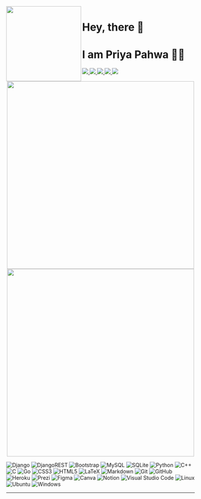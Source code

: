 <img align='left' src='https://user-images.githubusercontent.com/5713670/87202985-820dcb80-c2b6-11ea-9f56-7ec461c497c3.gif' width='200'>

#  Hey, there 👋 

#  I am Priya Pahwa 👩‍💻

<p>
  
  <a href="https://github.com/priyapahwa">
    <img src="https://img.icons8.com/material-outlined/30/689d6a/github.png"/>
  </a>  
  <a href= "https://www.linkedin.com/in/priya-pahwa/">
    <img src="https://img.icons8.com/material-outlined/30/689d6a/linkedin.png"/>
  </a>
  <a href= "https://twitter.com/PriyaPahwa19">
    <img src="https://img.icons8.com/material-outlined/30/689d6a/twitter.png"/>
  </a>
  <a href="mailto:pahwa.priya19@gmail.com">
    <img src="https://img.icons8.com/material-outlined/30/689d6a/mail.png"/>
  </a>
  <a href="https://medium.com/@priyapahwa">
    <img src="https://img.icons8.com/ios-filled/30/689d6a/medium-new.png"/>
  </a>
  
</p>

<!-- [![Typing SVG](https://readme-typing-svg.herokuapp.com/?color=38bdae&size=25&center=true&vCenter=true&width=1000&lines=Electronics+and+Communication+Engineering+Junior;Undergrad+at+NIT+Hamirpur;GitHub+Campus+Expert;Django+Developer;)](https://git.io/typing-svg) -->

<p align = "center">
  <img src = "https://github-readme-stats.vercel.app/api?username=priyapahwa&show_icons=true&theme=bear&hide_border=true" width = 500>
  <img src = "https://github-readme-streak-stats.herokuapp.com?user=priyapahwa&theme=bear&hide_border=true" width = 500>
</p>


<p>

![Django](https://img.shields.io/badge/django-%23092E20.svg?style=for-the-badge&logo=django&logoColor=white)
![DjangoREST](https://img.shields.io/badge/DJANGO-REST-ff1709?logo=django&logoColor=white&color=ff1709&labelColor=gray&style=for-the-badge)
![Bootstrap](https://img.shields.io/badge/bootstrap-%23563D7C.svg?logo=bootstrap&logoColor=white&style=for-the-badge)
![MySQL](https://img.shields.io/badge/mysql-%2300f.svg?logo=mysql&logoColor=white&style=for-the-badge)
![SQLite](https://img.shields.io/badge/sqlite-%2307405e.svg?style=for-the-badge&logo=sqlite&logoColor=white)
![Python](https://img.shields.io/badge/Python-3776AB?style=for-the-badge&logo=python&logoColor=white)
![C++](https://img.shields.io/badge/c++-%2300599C.svg?style=for-the-badge&logo=c%2B%2B&logoColor=white)
![C](https://img.shields.io/badge/c-%2300599C.svg?style=for-the-badge&logo=c&logoColor=white)
![Go](https://img.shields.io/badge/Go-00ADD8?style=for-the-badge&logo=go&logoColor=white)
![CSS3](https://img.shields.io/badge/css3-%231572B6.svg?logo=css3&logoColor=white&style=for-the-badge)
![HTML5](https://img.shields.io/badge/html5-%23E34F26.svg?logo=html5&logoColor=white&style=for-the-badge)
![LaTeX](https://img.shields.io/badge/latex-%23008080.svg?logo=latex&logoColor=white&style=for-the-badge)
![Markdown](https://img.shields.io/badge/markdown-%23000000.svg?logo=markdown&logoColor=white&style=for-the-badge)
![Git](https://img.shields.io/badge/git-%23F05033.svg?logo=git&logoColor=white&style=for-the-badge)
![GitHub](https://img.shields.io/badge/github-%23121011.svg?logo=github&logoColor=white&style=for-the-badge)
![Heroku](https://img.shields.io/badge/heroku-%23430098.svg?style=for-the-badge&logo=heroku&logoColor=white)
![Prezi](https://img.shields.io/badge/Prezi-%23000000.svg?style=for-the-badge&logo=Prezi&logoColor=white)
![Figma](https://img.shields.io/badge/figma-%23F24E1E.svg?style=for-the-badge&logo=figma&logoColor=white)
![Canva](https://img.shields.io/badge/Canva-%2300C4CC.svg?style=for-the-badge&logo=Canva&logoColor=white)
![Notion](https://img.shields.io/badge/Notion-%23000000.svg?style=for-the-badge&logo=notion&logoColor=white)
![Visual Studio Code](https://img.shields.io/badge/Visual%20Studio%20Code-0078d7.svg?style=for-the-badge&logo=visual-studio-code&logoColor=white)
![Linux](https://img.shields.io/badge/Linux-FCC624?style=for-the-badge&logo=linux&logoColor=black)
![Ubuntu](https://img.shields.io/badge/Ubuntu-E95420?style=for-the-badge&logo=ubuntu&logoColor=white)
![Windows](https://img.shields.io/badge/Windows-0078D6?style=for-the-badge&logo=windows&logoColor=white)

</p>

<hr>

